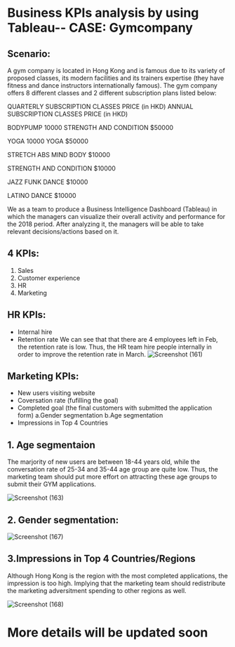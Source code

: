 # Business KPIs analysis by using Tableau-- CASE: Gymcompany
## Scenario: 
A gym company is located in Hong Kong and is famous due to its variety of proposed classes, its modern facilities and its trainers expertise (they have fitness and dance instructors internationally famous).
The gym company offers 8 different classes and 2 different subscription plans listed below:

QUARTERLY SUBSCRIPTION CLASSES	PRICE (in HKD)	ANNUAL SUBSCRIPTION CLASSES	PRICE (in HKD)

BODYPUMP	10000	STRENGTH AND CONDITION	$50000

YOGA	10000	YOGA	$50000

STRETCH ABS MIND BODY	$10000	

STRENGTH AND CONDITION	$10000		

JAZZ FUNK DANCE	$10000

LATINO DANCE	$10000		

We as a team to produce a Business Intelligence Dashboard (Tableau) in which the managers can visualize their overall activity and performance for the 2018 period. After analyzing it, the managers will be able to take relevant decisions/actions based on it.

## 4 KPIs: 
1. Sales
2. Customer experience
3. HR
4. Marketing


## HR KPIs: 

- Internal hire 
- Retention rate 
We can see that that there are 4 employees left in Feb, the retention rate is low. Thus, the HR team hire people internally in order to improve the retention rate in March. 
![Screenshot (161)](https://user-images.githubusercontent.com/80455832/124359910-849cca00-dc59-11eb-9076-8df7bf44c08d.png)


## Marketing KPIs:
- New users visiting website
- Coversation rate (fufilling the goal)
- Completed goal (the final customers with submitted the application form)
 a.Gender segmentation 
 b.Age segmentation
- Impressions in Top 4 Countries

 ## 1. Age segmentaion
The marjority of new users are between 18-44 years old, while the conversation rate of  25-34 and 35-44 age group are quite low. Thus, the marketing team should put more effort on attracting these age groups to submit their GYM applications.

![Screenshot (163)](https://user-images.githubusercontent.com/80455832/124360057-3c31dc00-dc5a-11eb-90d4-25f6aba4a813.png)

## 2. Gender segmentation: 

![Screenshot (167)](https://user-images.githubusercontent.com/80455832/124360351-e8c08d80-dc5b-11eb-8005-a7bdc50c9dc4.png)

## 3.Impressions in Top 4 Countries/Regions
Although Hong Kong is the region with the most completed applications, the impression is too high. Implying that the marketing team should redistribute the marketing adversitment spending to other regions as well. 

![Screenshot (168)](https://user-images.githubusercontent.com/80455832/124360442-6a182000-dc5c-11eb-998e-1624bdb98336.png)





# More details will be updated soon
